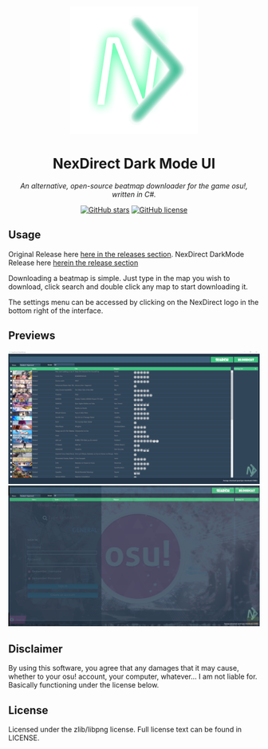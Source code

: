 <div align="center">

![NexDirect logo](Designs/logo.png)

# NexDirect Dark Mode UI

*An alternative, open-source beatmap downloader for the game osu!, written in C#.*

[![GitHub stars](https://img.shields.io/github/stars/nicholastay/NexDirect.svg)](https://github.com/nicholastay/NexDirect/stargazers) [![GitHub license](https://img.shields.io/badge/license-zlib-blue.svg)](https://raw.githubusercontent.com/nicholastay/NexDirect/master/LICENSE)

</div>

## Usage
Original Release here [here in the releases section](https://github.com/nicholastay/NexDirect/releases).
NexDirect DarkMode Release here [herein the release section](https://github.com/Hixelite/NexDirect-Dark-Mode/releases/tag/NexDirect-Darkmode%2CNexDirect)

Downloading a beatmap is simple. Just type in the map you wish to download, click search and double click any map to start downloading it.

The settings menu can be accessed by clicking on the NexDirect logo in the bottom right of the interface.

## Previews
![NexDirect program](darkmode_preview.png)
![NexDirect in-game overlay](borderless_darkmode.png)

## Disclaimer
By using this software, you agree that any damages that it may cause, whether to your osu! account, your computer, whatever... I am not liable for. Basically functioning under the license below.

## License
Licensed under the zlib/libpng license. Full license text can be found in LICENSE.
